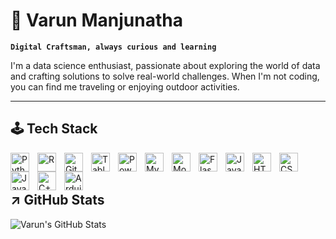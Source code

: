 # 🍁 Varun Manjunatha 
**`Digital Craftsman, always curious and learning`**

I'm a data science enthusiast, passionate about exploring the world of data and crafting solutions to solve real-world challenges. When I'm not coding, you can find me traveling or enjoying outdoor activities.

---
## 🕹️ Tech Stack

<img align="left" alt="Python" width="30px" style="padding-right:10px;" src="https://cdn.jsdelivr.net/gh/devicons/devicon/icons/python/python-plain.svg" />
<img align="left" alt="R" width="30px" style="padding-right:10px;" src="https://cdn.jsdelivr.net/gh/devicons/devicon@latest/icons/r/r-original.svg" />
<img align="left" alt="Git" width="30px" style="padding-right:10px;" src="https://cdn.jsdelivr.net/gh/devicons/devicon/icons/git/git-original.svg" />
<img align="left" alt="Tableau" width="30px" style="padding-right:10px;" src="https://github.com/itsVarun20/itsVarun20/assets/107756380/c7a6d987-2d09-4e16-af78-57e1de8c920d">
<img align="left" alt="Powerbi" width="30px" style="padding-right:10px;" src="https://github.com/itsVarun20/itsVarun20/assets/107756380/c64eebbd-27f5-46d0-8e4a-44126a83c5a4" />
<img align="left" alt="MySQL" width="30px" style="padding-right:10px;" src="https://cdn.jsdelivr.net/gh/devicons/devicon@latest/icons/mysql/mysql-original.svg" />
<img align="left" alt="MongoDB" width="30px" style="padding-right:10px;" src="https://cdn.jsdelivr.net/gh/devicons/devicon@latest/icons/mongodb/mongodb-original.svg" />
<img align="left" alt="Flask" width="30px" style="padding-right:10px;" src="https://cdn.jsdelivr.net/gh/devicons/devicon@latest/icons/flask/flask-original.svg" />
<img align="left" alt="Java" width="30px" style="padding-right:10px;" src="https://cdn.jsdelivr.net/gh/devicons/devicon/icons/java/java-original.svg"/>
<img align="left" alt="HTML" width="30px" style="padding-right:10px;" src="https://cdn.jsdelivr.net/gh/devicons/devicon/icons/html5/html5-plain.svg" />
<img align="left" alt="CSS" width="30px" style="padding-right:10px;" src="https://cdn.jsdelivr.net/gh/devicons/devicon/icons/css3/css3-plain.svg" />
<img align="left" alt="JavaScript" width="30px" style="padding-right:10px;" src="https://cdn.jsdelivr.net/gh/devicons/devicon/icons/javascript/javascript-plain.svg" />
<img align="left" alt="C++" width="30px" style="padding-right:10px;" src="https://cdn.jsdelivr.net/gh/devicons/devicon@latest/icons/cplusplus/cplusplus-original.svg" />
<img align="left" alt="Arduino" width="30px" style="padding-right:10px;" src="https://cdn.jsdelivr.net/gh/devicons/devicon@latest/icons/arduino/arduino-original.svg" />
<br/>
<br/>

## ↗️ GitHub Stats
 
![Varun's GitHub Stats](https://github-readme-stats.vercel.app/api?username=itsVarun20&show_icons=true&theme=tokyonight&hide_border=true&rank_icon=github)
